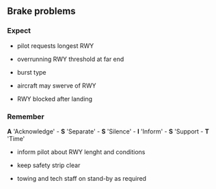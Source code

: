 ## Brake problems

### Expect

- pilot requests longest RWY

- overrunning RWY threshold at far end

- burst type

- aircraft may swerve of RWY

- RWY blocked after landing

### Remember

**A** 'Acknowledge' - **S** 'Separate' - **S** 'Silence' - **I** 'Inform' - **S** 'Support - **T** 'Time'

- inform pilot about RWY lenght and conditions

- keep safety strip clear

- towing and tech staff on stand-by as required
